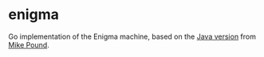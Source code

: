 # enigma
Go implementation of the Enigma machine, based on the [Java version](https://github.com/mikepound/enigma) from [Mike Pound](https://github.com/mikepound).
